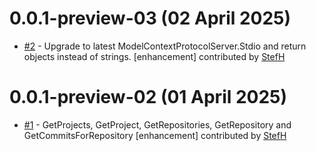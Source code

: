 # 0.0.1-preview-03 (02 April 2025)
- [#2](https://github.com/StefH/mcpserver.azuredevops/pull/2) - Upgrade to latest ModelContextProtocolServer.Stdio and return objects instead of strings. [enhancement] contributed by [StefH](https://github.com/StefH)

# 0.0.1-preview-02 (01 April 2025)
- [#1](https://github.com/StefH/mcpserver.azuredevops/pull/1) - GetProjects, GetProject, GetRepositories, GetRepository and GetCommitsForRepository [enhancement] contributed by [StefH](https://github.com/StefH)

